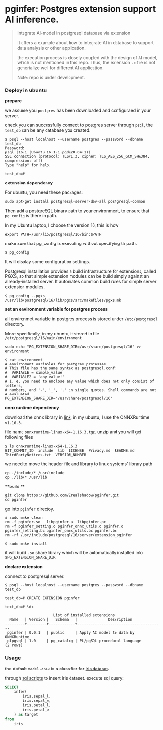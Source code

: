 # pginfer: Postgres extension support AI inference.

>Integrate AI-model in postgresql database via extension
>
>It offers a example about how to integrate AI in database to support data analysis or other application.
>
>the execution process is closely coupled with the design of AI model, which is not mentioned in this repo. Thus, the extension `.c` file is not generialize well for different AI application.
>
>Note: repo is under development.



### Deploy in ubuntu



**prepare**

we assume you `postgres` has been downloaded and configuraed in your server.

check you can successfully connect to postgres server through `psql`, the `test_db` can be any database you created.

```shell
$ psql --host localhost --username postgres --password --dbname test_db
Password:
psql (16.1 (Ubuntu 16.1-1.pgdg20.04+1))
SSL connection (protocol: TLSv1.3, cipher: TLS_AES_256_GCM_SHA384, compression: off)
Type "help" for help.

test_db=# 
```



**extension dependency**

For ubuntu, you need these packages:

```shell
sudo apt-get install postgresql-server-dev-all postgresql-common
```

Then add a postgreSQL binary path to your environment, to ensure that `pg_config` is there in path.

In my Ubuntu laptop, I choose the version 16, this is how

```shell
export PATH=/usr/lib/postgresql/16/bin:$PATH
```

make sure that pg_config is executing without specifying th path:

```shell
$ pg_config
```

It will display some configuration settings.

Postgresql installation provides a build infrastructure for extensions, called PGXS, so that simple extension modules can be build simply against an already-installed server. It automates common build rules for simple server extension modules.

```shell
$ pg_config --pgxs
/usr/lib/postgresql/16/lib/pgxs/src/makefiles/pgxs.mk
```



**set an environment variable for postgres process**

all environmet variable in postgres process is stored under  `/etc/postgresql` directory.

More specifically, in my ubuntu, it stored in file `/etc/postgresql/16/main/environment`

```shell
sudo echo "PG_EXTENSION_SHARE_DIR=/usr/share/postgresql/16" >> environment
```

```shell
$ cat environment 
# environment variables for postgres processes
# This file has the same syntax as postgresql.conf:
#  VARIABLE = simple_value
#  VARIABLE2 = 'any value!'
# I. e. you need to enclose any value which does not only consist of letters,
# numbers, and '-', '_', '.' in single quotes. Shell commands are not
# evaluated.
PG_EXTENSION_SHARE_DIR='/usr/share/postgresql/16'
```



**onnxruntime dependency**

download the onnx library in [link](https://github.com/microsoft/onnxruntime/releases), in my ubuntu, I use the ONNXRuntime `v1.16.3`.

file name `onnxruntime-linux-x64-1.16.3.tgz`. unzip and you will get following files

```shell
$ ls onnxruntime-linux-x64-1.16.3 
GIT_COMMIT_ID  include  lib  LICENSE  Privacy.md  README.md  ThirdPartyNotices.txt  VERSION_NUMBER
```

we need to move the header file and library to linux systems' library path

```shell
cp ./include/* /usr/include
cp ./lib/* /usr/lib
```



**build **

```shell
git clone https://github.com/Zrealshadow/pginfer.git
cd pginfer
```



go into `pginfer` directoy.

```shell
$ sudo make clean
rm -f pginfer.so   libpginfer.a  libpginfer.pc
rm -f pginfer_setting.o pginfer_onnx_utils.o pginfer.o pginfer_setting.bc pginfer_onnx_utils.bc pginfer.bc
rm -rf /usr/include/postgresql/16/server/extension_pginfer

$ sudo make install
```

it will build `.so` share library which will be automatically installed into  `$PG_EXTENSION_SHARE_DIR`



**declare extension**

connect to postgresql server.

```shell
$ psql --host localhost --username postgres --password --dbname test_db

test_db=# CREATE EXTENSION pginfer

text_db=# \dx

                      List of installed extensions
  Name   | Version |   Schema   |              Description              
---------+---------+------------+---------------------------------------
 pginfer | 0.0.1   | public     | Apply AI model to data by ONNXRuntime
 plpgsql | 1.0     | pg_catalog | PL/pgSQL procedural language
(2 rows)

```



### Usage

the default `model.onnx` is a classifier for [iris dataset](https://scikit-learn.org/stable/auto_examples/datasets/plot_iris_dataset.html).

through [sql scripts](https://gist.github.com/faustofjunqueira/ba97008616148653a9c633c066edaba9) to insert iris dataset.  execute sql query:

```sql
SELECT
    infer(
        iris.sepal_l,
        iris.sepal_w,
        iris.petal_l,
        iris.petal_w
    ) as target
from
    iris
```




